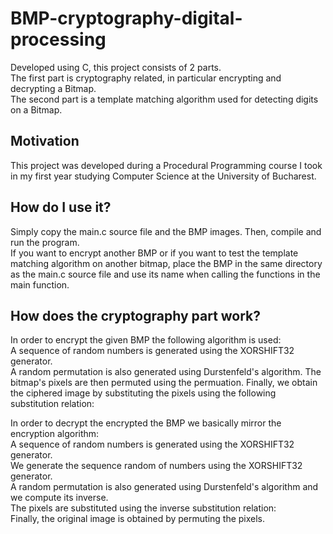 # BMP-cryptography-digital-processing
Developed using C, this project consists of 2 parts.  
The first part is cryptography related, in particular encrypting and decrypting a Bitmap.  
The second part is a template matching algorithm used for detecting digits on a Bitmap.

## Motivation
This project was developed during a Procedural Programming course I took in my first year studying Computer Science at the University of Bucharest.

## How do I use it?
Simply copy the main.c source file and the BMP images. Then, compile and run the program.  
If you want to encrypt another BMP or if you want to test the template matching algorithm on another bitmap, place the BMP in the same directory as the main.c source file and use its name when calling the functions in the main function.

## How does the cryptography part work?
In order to encrypt the given BMP the following algorithm is used:  
A sequence of random numbers is generated using the XORSHIFT32 generator.  
A random permutation is also generated using Durstenfeld's algorithm. The bitmap's pixels are then permuted using the permuation.
Finally, we obtain the ciphered image by substituting the pixels using the following substitution relation:  

In order to decrypt the encrypted the BMP we basically mirror the encryption algorithm:  
A sequence of random numbers is generated using the XORSHIFT32 generator.  
We generate the sequence random of numbers using the XORSHIFT32 generator.  
A random permutation is also generated using Durstenfeld's algorithm and we compute its inverse.  
The pixels are substituted using the inverse substitution relation:  
Finally, the original image is obtained by permuting the pixels.  




